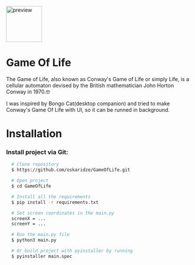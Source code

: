 
<img width="97" height="97" alt="preview" src="https://github.com/user-attachments/assets/afd9bd9b-7e48-4a5e-b149-8957d47feb3f" />

# Game Of Life

The Game of Life, also known as Conway's Game of Life or simply Life, is a cellular automaton devised by the British mathematician John Horton Conway in 1970.🤓

I was inspired by Bongo Cat(desktop companion) and tried to make Conway's Game Of Life with UI, so it can be runned in background.

# Installation

### Install project via Git:

```bash
  # Clone repository
  $ https://github.com/oskaridze/GameOfLife.git

  # Open project
  $ cd GameOfLife

  # Install all the requirements
  $ pip install -r requirements.txt

  # Set screen coordinates in the main.py
  screenX = ...
  screenY = ...

  # Run the main.py file
  $ python3 main.py

  # Or build project with pyinstaller by running
  $ pyinstaller main.spec
```
